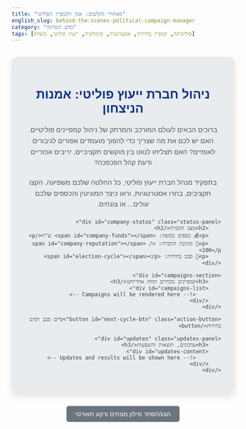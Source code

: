 ```yaml
---
title: "מאחורי הקלעים: אמן הקמפיין הפוליטי"
english_slug: behind-the-scenes-political-campaign-manager
category: "מדע המדינה"
tags: [פוליטיקה, קמפיין בחירות, אסטרטגיה, סימולציה, ייעוץ פוליטי, משחק]
---
```

<div id="app">
    <h1>ניהול חברת ייעוץ פוליטי: אמנות הניצחון</h1>
    <p class="intro-text">ברוכים הבאים לעולם המורכב והמרתק של ניהול קמפיינים פוליטיים. האם יש לכם את מה שצריך כדי להפוך מועמדים אפורים לגיבורים לאומיים? האם תצליחו לנווט בין מוקשים תקציביים, יריבים אכזריים ודעת קהל הפכפכה?</p>
    <p class="intro-text">בתפקיד מנהל חברת ייעוץ פוליטי, כל החלטה שלכם משפיעה. הקצו תקציבים, בחרו אסטרטגיות, וראו כיצד המוניטין והכספים שלכם עולים... או צונחים.</p>

    <div id="company-status" class="status-panel">
        <h2>מצב החברה</h2>
        <p>💰 כספים בקופה: <span id="company-funds"></span> ש"ח</p>
        <p>🌟 מוניטין החברה: <span id="company-reputation"></span> / 100</p>
        <p>📅 סבב בחירות: <span id="election-cycle"></span></p>
    </div>

    <div id="campaigns-section">
        <h3>קמפיינים נוכחיים תחת אחריותנו</h3>
        <div id="campaigns-list">
            <!-- Campaigns will be rendered here -->
        </div>
    </div>

    <button id="next-cycle-btn" class="action-button">סיים סבב וקדם בחירות</button>

    <div id="updates" class="updates-panel">
        <h3>עדכונים, תוצאות והשפעות</h3>
        <div id="updates-content">
            <!-- Updates and results will be shown here -->
        </div>
    </div>
</div>

<style>
    @import url('https://fonts.googleapis.com/css2?family=Heebo:wght@300;400;700&display=swap');

    :root {
        --primary-color: #0056b3;
        --secondary-color: #f0f0f0;
        --accent-color: #28a745;
        --warning-color: #ffc107;
        --danger-color: #dc3545;
        --background-color: #e9ecef;
        --card-background: #ffffff;
        --border-color: #dee2e6;
        --text-color: #343a40;
        --header-color: #00308f;
    }

    #app {
        font-family: 'Heebo', sans-serif;
        direction: rtl;
        text-align: right;
        max-width: 950px;
        margin: 30px auto;
        padding: 30px;
        border-radius: 12px;
        background-color: var(--background-color);
        box-shadow: 0 8px 16px rgba(0, 0, 0, 0.1);
        color: var(--text-color);
    }

    h1 {
        color: var(--header-color);
        text-align: center;
        margin-bottom: 20px;
        font-weight: 700;
    }

    h2, h3 {
        color: var(--primary-color);
        margin-top: 20px;
        margin-bottom: 15px;
        border-bottom: 2px solid var(--primary-color);
        padding-bottom: 5px;
    }

    .intro-text {
        text-align: center;
        margin-bottom: 20px;
        font-size: 1.1em;
        line-height: 1.6;
        color: #555;
    }

    .status-panel, .updates-panel {
        margin-bottom: 25px;
        padding: 20px;
        border: 1px solid var(--border-color);
        border-radius: 8px;
        background-color: var(--card-background);
        box-shadow: 0 4px 8px rgba(0, 0, 0, 0.05);
    }

     .status-panel p {
         font-size: 1.1em;
         margin-bottom: 10px;
         padding-right: 10px; /* Indent slightly */
     }

     .status-panel p span {
         font-weight: bold;
         color: var(--primary-color);
     }

    #campaigns-section h3 {
         border-bottom: none; /* Remove border for this section header */
         margin-bottom: 10px;
    }

    #campaigns-list {
         display: grid;
         grid-template-columns: repeat(auto-fit, minmax(300px, 1fr)); /* Responsive grid */
         gap: 20px;
    }


    .campaign {
        border: 1px solid var(--border-color);
        border-radius: 8px;
        padding: 20px;
        background-color: var(--secondary-color);
        display: flex;
        flex-direction: column;
        transition: transform 0.2s ease, box-shadow 0.2s ease;
        box-shadow: 0 2px 4px rgba(0,0,0,0.05);
    }

    .campaign:hover {
        transform: translateY(-5px);
        box-shadow: 0 6px 12px rgba(0,0,0,0.1);
    }

    .campaign h4 {
        margin-top: 0;
        margin-bottom: 15px;
        color: var(--primary-color);
        font-weight: 700;
        font-size: 1.3em;
        border-bottom: 1px dashed var(--border-color);
        padding-bottom: 10px;
    }

    .campaign-stats {
        margin-bottom: 15px;
        font-size: 0.95em;
    }

    .campaign-stats p {
        margin: 8px 0;
        line-height: 1.4;
    }

    .campaign-stats p span {
        font-weight: bold;
        color: var(--text-color);
    }

     /* Budget status indicator */
     .campaign-stats p.budget-status {
         font-weight: bold;
         color: var(--accent-color); /* Default: Green */
     }
     .campaign-stats p.budget-status.warning {
         color: var(--warning-color); /* Yellow */
     }
     .campaign-stats p.budget-status.danger {
         color: var(--danger-color); /* Red */
     }


    .allocation-controls {
        margin-top: 15px;
        padding-top: 15px;
        border-top: 1px dashed var(--border-color);
    }

    .allocation-controls div {
        margin-bottom: 12px;
        display: flex;
        align-items: center;
        justify-content: space-between;
    }

    .allocation-controls label {
        flex-grow: 1; /* Allows label to take available space */
        margin-left: 10px;
        font-weight: bold;
        color: #555;
    }

    .allocation-controls input[type="number"] {
        width: 100px; /* Fixed width for consistency */
        padding: 8px;
        border: 1px solid var(--border-color);
        border-radius: 5px;
        font-size: 1em;
        text-align: left; /* Align numbers to the left */
         -moz-appearance: textfield; /* Remove default number input arrows */
         appearance: textfield;
    }

     /* Hide arrows for number input */
     .allocation-controls input[type="number"]::-webkit-outer-spin-button,
     .allocation-controls input[type="number"]::-webkit-inner-spin-button {
         -webkit-appearance: none;
         margin: 0;
     }


    .allocation-controls input[type="number"]:focus {
        border-color: var(--primary-color);
        outline: none;
        box-shadow: 0 0 5px rgba(0, 123, 255, 0.2);
    }

    .action-button {
        display: block;
        width: 100%;
        padding: 12px;
        background-color: var(--primary-color);
        color: white;
        border: none;
        border-radius: 5px;
        font-size: 1.2em;
        cursor: pointer;
        margin-top: 30px;
        transition: background-color 0.3s ease, transform 0.1s ease;
        font-weight: 700;
    }

    .action-button:hover:not(:disabled) {
        background-color: #004080;
        transform: translateY(-2px);
    }

    .action-button:active:not(:disabled) {
         transform: translateY(0);
    }

    .action-button:disabled {
        background-color: #cccccc;
        cursor: not-allowed;
    }

    .updates-panel h3 {
        border-bottom: 1px solid var(--border-color);
        margin-bottom: 10px;
        padding-bottom: 8px;
    }

    #updates-content {
        max-height: 250px; /* Slightly increased height */
        overflow-y: auto;
        padding-right: 15px; /* Space for scrollbar */
        scrollbar-width: thin;
        scrollbar-color: var(--primary-color) var(--secondary-color);
    }

    #updates-content::-webkit-scrollbar {
        width: 8px;
    }

    #updates-content::-webkit-scrollbar-track {
        background: var(--secondary-color);
        border-radius: 10px;
    }

    #updates-content::-webkit-scrollbar-thumb {
        background-color: var(--primary-color);
        border-radius: 10px;
        border: 2px solid var(--secondary-color);
    }


    #updates-content p {
        margin-bottom: 10px;
        line-height: 1.5;
        font-size: 0.95em;
        color: var(--text-color);
        padding: 8px;
        border-bottom: 1px dashed var(--border-color);
    }

     #updates-content p:last-child {
         border-bottom: none;
         margin-bottom: 0;
     }

    /* Specific update message styles */
     #updates-content p strong {
         color: var(--primary-color);
     }
     #updates-content p .win {
         color: var(--accent-color);
         font-weight: bold;
     }
     #updates-content p .loss {
         color: var(--danger-color);
         font-weight: bold;
     }
     #updates-content p .warning {
         color: var(--warning-color);
         font-weight: bold;
     }
     #updates-content p .info {
         color: #007bff;
         font-weight: bold;
     }


    #toggle-explanation {
        display: block;
        margin: 20px auto;
        padding: 10px 20px;
        background-color: #6c757d;
        color: white;
        border: none;
        border-radius: 5px;
        font-size: 1em;
        cursor: pointer;
        transition: background-color 0.3s ease;
    }

    #toggle-explanation:hover {
        background-color: #5a6268;
    }

    #explanation {
        margin-top: 30px;
        padding: 25px;
        border: 1px solid var(--border-color);
        border-radius: 8px;
        background-color: var(--card-background);
        box-shadow: 0 4px 8px rgba(0, 0, 0, 0.05);
        line-height: 1.7;
    }

    #explanation h2 {
        margin-top: 0;
        border-bottom: 2px solid var(--primary-color);
        padding-bottom: 5px;
    }

    #explanation h3 {
        margin-top: 20px;
        margin-bottom: 10px;
        color: var(--primary-color);
        border-bottom: 1px dashed var(--border-color);
        padding-bottom: 3px;
    }

    #explanation p {
        margin-bottom: 15px;
    }

    #explanation ul {
        margin-bottom: 15px;
        padding-right: 20px;
    }

    #explanation li {
        margin-bottom: 8px;
    }

    @media (max-width: 768px) {
        #app {
            padding: 20px;
            margin: 20px auto;
        }

        .campaign {
             padding: 15px;
        }

        .campaign h4 {
             font-size: 1.2em;
        }

        .allocation-controls div {
             flex-direction: column;
             align-items: flex-start;
        }

        .allocation-controls label {
             width: auto;
             margin-left: 0;
             margin-bottom: 5px;
        }

         .allocation-controls input[type="number"] {
             width: 100%; /* Full width on small screens */
             text-align: right;
         }

        .action-button {
            font-size: 1.1em;
            padding: 10px;
        }
    }
</style>

<button id="toggle-explanation">הצג/הסתר מילון מונחים ורקע תאורטי</button>

<div id="explanation" style="display: none;">
    <h2>מאחורי הקלעים: המדע והאמנות של ניהול קמפיין</h2>
    <p>ניהול קמפיין פוליטי הוא תזמורת מורכבת הדורשת שילוב נדיר של אסטרטגיה חדה, הבנה פסיכולוגית של הבוחר, יעילות לוגיסטית וכישרון תקשורתי. חברות ייעוץ פוליטי הן המאסטרו מאחורי הקלעים, המנווטות את המועמדים בדרך אל קלפיות.</p>

    <h3>מה עושה יועץ פוליטי, באמת?</h3>
    <p>הרבה מעבר לכותרות. ייעוץ פוליטי עוסק בבניית נתיב מפורט לניצחון. זה מתחיל באבחון עמוק: הבנת הזירה הפוליטית, זיהוי חוזקות וחולשות של המועמד והיריבים, וניתוח מדוקדק של דעת הקהל. על בסיס זה בונים אסטרטגיה - מסרים, קהלי יעד, ואופן הפנייה אליהם. בהמשך, מתרגמים את האסטרטגיה לתוכנית פעולה תקציבית, לוגיסטית ותקשורתית.</p>

    <h3>שלבים מכריעים במרוץ</h3>
    <ul>
        <li><strong>מחקר ואסטרטגיה:</strong> שלב ה'מודיעין'. סקרים וקבוצות מיקוד חושפים את הלך הרוח הציבורי, מאפשרים בחינת מסרים ומיצוב המועמד. כאן מגבשים את הנרטיב ואת התוכנית הגדולה.</li>
        <li><strong>בניית מסרים:</strong> תמצית הרעיונות וההצעות של המועמד, מעוצבים באופן שידבר ללב ולראש של הבוחרים הרלוונטיים. חייבים להיות ברורים, עקביים ומבדלים.</li>
        <li><strong>גיוס משאבים ותקציב:</strong> כסף הוא דלק הקמפיין. גיוס תרומות וניהול תקציב חכם הם קריטיים. החלטה היכן להשקיע כל שקל (פרסום? שטח? דיגיטל?) יכולה לחרוץ גורלות.</li>
        <li><strong>ביצוע והפצה:</strong> הוצאת התוכנית לפועל – פרסום ממוקד, פעילות שטח אינטנסיבית (מדלת לדלת, כנסים), ניהול נוכחות ברשתות החברתיות, ויצירת אירועים שייצרו הד תקשורתי.</li>
        <li><strong>מעקב, ניתוח והתאמה:</strong> קמפיין הוא יצור חי ונושם. יש לעקוב אחר השפעת הפעולות (שוב, דרך סקרים ומדיה), לזהות משברים או הזדמנויות, ולהתאים את האסטרטגיה והטקטיקה בזמן אמת. גמישות ויכולת תגובה מהירה הן שם המשחק.</li>
    </ul>

    <h3>כלי השפעה מרכזיים (ואיך הם משפיעים בסימולציה)</h3>
    <ul>
        <li><strong>סקרים (Surveys):</strong> הכרחיים להבנת המצב ולקבלת החלטות מבוססות נתונים. אינם מניעים בוחרים ישירות, אך השקעה בהם משפרת את יעילות כל שאר הפעולות (בסימולציה: משפרים קלות את הסקר הסופי, ומקטינים את הסיכון ל'הפתעות' שליליות).</li>
        <li><strong>פרסום בטלוויזיה (TV Ads):</strong> מגיע לקהל רחב מאוד, אך יקר להחריד. יעיל לבניית מותג והעברת מסרים פשוטים לקהל הכללי (בסימולציה: השפעה חזקה על הסקר, עלות גבוהה).</li>
        <li><strong>פרסום דיגיטלי (Digital Ads):</strong> ממוקד ומדויק, מאפשר פנייה לקהלים ספציפיים ברשתות החברתיות ובאתרים. עלות נמוכה יחסית לטלוויזיה, יעיל לגיוס פעילים ושיח (בסימולציה: השפעה טובה מאוד על הסקר ביחס לעלות).</li>
        <li><strong>שלטי חוצות (Billboards):</strong> נוכחות פיזית קבועה במרחב הציבורי. טובים לחיזוק שם המועמד באזור גיאוגרפי ממוקד ולהעברת מסר ויזואלי פשוט (בסימולציה: השפעה בינונית על הסקר, עלות בינונית).</li>
        <li><strong>פעילות שטח (Field Work):</strong> המפגש הבלתי אמצעי עם הבוחרים - כנסים קטנים, דלת לדלת, שיחות טלפון מתומכים. בונה נאמנות אישית ומניע אנשים לצאת להצביע. דורש משאבים ארגוניים וכוח אדם (בסימולציה: השפעה מצוינת על הסקר, בעיקר כשהמוניטין גבוה, עלות בינונית).</li>
        <li><strong>ייעוץ אסטרטגי (Consulting):</strong> שכר הטרחה שלכם! (בסימולציה: תמיד יש לכם עלות תפעול בסיסית. הקצאת תקציב ל'ייעוץ' מייצגת השקעה ביכולות הכלליות של החברה, עם השפעה קטנה ועקבית על כל הקמפיינים).</li>
    </ul>

    <h3>תקציב: האכסניה של האסטרטגיה</h3>
    <p>התקציב הוא לב ליבו של כל קמפיין. לעולם אין מספיק כסף לכל מה שרוצים לעשות. תפקידכם הוא להחליט באילו סעיפים להשקיע ועל מה לוותר, בהתאם לאסטרטגיה ולנקודות החוזק והחולשה של הקמפיין. השקעה לא נכונה יכולה לכלות את המשאבים מבלי לייצר תנופה, או גרוע מכך – לגרום לחריגה שמסכנת את המועמד ואתכם.</p>

    <h3>השפעת המוניטין שלכם</h3>
    <p>כחברת ייעוץ, המוניטין שלכם הוא ההון העיקרי. ניצחונות בונים אותו, הפסדים שוחקים אותו, וחריגה תקציבית פוגעת בו. מוניטין גבוה מושך קמפיינים גדולים ורווחיים יותר, מקנה לכם יתרון קל במאבקי סקרים (אמינות נתפסת), ואף מגדיל את 'תקרת הזכוכית' הפוטנציאלית של המועמדים שלכם.</p>

    <h3>דילמות ומשברים</h3>
    <p>העבודה אינה רק מספרים וסקרים. לעיתים תצטרכו להתמודד עם דילמות קשות – האם לתקוף יריב? כיצד להגיב לשערורייה? האם להשקיע בקבוצת בוחרים קטנה אך חיונית או לכוון לקהל הרחב? הסימולציה הזו נועדה לתת טעימה מהאתגרים האסטרטגיים והתקציביים הללו.</p>

    <h3>המשחק</h3>
    <p>בכל 'סבב בחירות', תנהלו מספר קמפיינים במקביל. לכל קמפיין תקציב מוגדר ומצב ראשוני בסקרים מול יריב. תפקידכם להקצות את התקציב בין סעיפי הפעילות השונים (סקרים, טלוויזיה, דיגיטל וכו'). בסיום הסבב, המערכת תחשב את השפעת ההקצאות על מצב הסקרים של כל קמפיין, תוך התחשבות בהשפעות נוספות (כוח יריב, פוטנציאל מועמד, והמוניטין של חברת הייעוץ שלכם). קמפיינים שיעברו את רף הסקרים הנדרש יחשבו כניצחון, יניבו לכם כספים ומוניטין, וקמפיינים שיפסידו יעלו לכם כסף ויפגעו במוניטין. זכרו גם את עלויות התפעול השוטפות של החברה. המטרה: לשרוד, לשגשג, ולהפוך לחברת הייעוץ הפוליטי המובילה!</p>
</div>

<script>
    document.addEventListener('DOMContentLoaded', () => {
        // Simulation State
        let companyFunds = 150000; // Start with more initial funds
        let companyReputation = 60; // Start with a slightly higher base reputation
        let electionCycle = 1;
        let campaigns = [];
        let gameActive = true;

        // Simulation Parameters & Balancing
        const WINNING_POLL_THRESHOLD_MARGIN = 2; // Need to reach > Opponent + this margin to win
        const BASE_ALLOCATION_EFFECTS = { // Base points per 1000 allocated
            Surveys: 0.05, // Small direct poll effect, but crucial for accuracy/efficiency (handled in logic)
            TV_Ads: 0.2,
            Digital_Ads: 0.25, // Higher ROI than TV
            Billboards: 0.1,
            Field_Work: 0.3, // Strongest per-₪ effect, especially with high reputation
            Consulting: 0 // Cost is overhead, no direct allocation effect
        };
        const DIMINISHING_RETURNS_FACTOR = 0.000005; // How much the effect per ₪ decreases as allocation increases
        const REPUTATION_EFFECT_MULTIPLIER = 0.005; // How much reputation boosts poll effect (per 1000 allocated)
        const INITIAL_CAMPAIGN_BONUS_MULTIPLIER = 0.8; // Company gets back budget + percentage of budget as bonus for winning
        const REPUTATION_CHANGE_WIN_NATIONAL = 15;
        const REPUTATION_CHANGE_WIN_MUNICIPAL = 7;
        const REPUTATION_CHANGE_LOSE_NATIONAL = -10;
        const REPUTATION_CHANGE_LOSE_MUNICIPAL = -4;
        const REPUTATION_CHANGE_OVERBUDGET = -5; // Significant hit for mismanagement
        const BASE_COMPANY_OVERHEAD = 15000; // Increased overhead per cycle
        const MIN_POLL = 5; // Poll can't go below this
        const MAX_REPUTATION = 100;
        const MIN_REPUTATION_FOR_NEW_CAMPAIGNS = 20; // Stop getting new campaigns if reputation too low
        const GAME_OVER_FUNDS = -100000; // More forgiving bankruptcy limit

        // DOM Elements
        const companyFundsEl = document.getElementById('company-funds');
        const companyReputationEl = document.getElementById('company-reputation');
        const electionCycleEl = document.getElementById('election-cycle');
        const campaignsListEl = document.getElementById('campaigns-list');
        const nextCycleBtn = document.getElementById('next-cycle-btn');
        const updatesContentEl = document.getElementById('updates-content');
        const toggleExplanationBtn = document.getElementById('toggle-explanation');
        const explanationEl = document.getElementById('explanation');

        // Initial Setup
        function initializeGame() {
            campaigns = [
                { id: 1, name: "מועמד/ת עירוני/ת א'", level: "מוניציפלי", initialBudget: 40000, potential: 65, opponentStrength: 50, initialPoll: 45, currentPoll: 45, allocation: { Surveys: 0, TV_Ads: 0, Digital_Ads: 0, Billboards: 0, Field_Work: 0, Consulting: 0 } },
                { id: 2, name: "מפלגה ארצית ב'", level: "ארצי", initialBudget: 250000, potential: 55, opponentStrength: 58, initialPoll: 50, currentPoll: 50, allocation: { Surveys: 0, TV_Ads: 0, Digital_Ads: 0, Billboards: 0, Field_Work: 0, Consulting: 0 } },
                { id: 3, name: "מועמד/ת עירוני/ת ג'", level: "מוניציפלי", initialBudget: 50000, potential: 70, opponentStrength: 55, initialPoll: 52, currentPoll: 52, allocation: { Surveys: 0, TV_Ads: 0, Digital_Ads: 0, Billboards: 0, Field_Work: 0, Consulting: 0 } }
            ];
            updateUI();
            logUpdate("<span class='info'>✨ ברוכים הבאים לאמנות הניצחון! קיבלתם 3 קמפיינים ראשונים לניהול.</span>", 'info');
        }

        // Update UI
        function updateUI() {
            companyFundsEl.textContent = formatNumber(companyFunds);
            companyReputationEl.textContent = companyReputation;
            electionCycleEl.textContent = electionCycle;

            campaignsListEl.innerHTML = '';
            if (campaigns.length === 0 && gameActive) {
                 campaignsListEl.innerHTML = '<p>אין קמפיינים פעילים בסבב זה. לחצו על "קדם בחירות" לקבלת אתגרים חדשים.</p>';
            } else if (!gameActive) {
                 campaignsListEl.innerHTML = '<p>המשחק הסתיים.</p>';
            }

            campaigns.forEach(campaign => {
                const campaignDiv = document.createElement('div');
                campaignDiv.classList.add('campaign');
                campaignDiv.setAttribute('data-id', campaign.id); // Use data attribute for ID
                campaignDiv.innerHTML = `
                    <h4>${campaign.name} (${campaign.level})</h4>
                    <div class="campaign-stats">
                        <p>🎯 פוטנציאל מירבי: ${campaign.potential}%</p>
                        <p>🥊 כוח יריב נוכחי: ${campaign.opponentStrength}%</p>
                        <p>📊 מצב בסקרים: <span id="campaign-${campaign.id}-poll">${campaign.currentPoll.toFixed(1)}</span>%</p>
                        <p class="budget-status" id="campaign-${campaign.id}-budget-status">
                             <span id="campaign-${campaign.id}-budget-remaining">${formatNumber(campaign.initialBudget - getTotalAllocated(campaign))}</span> ש"ח נותרו מתוך ${formatNumber(campaign.initialBudget)} ש"ח
                        </p>

                    </div>
                    <div class="allocation-controls">
                        ${Object.keys(BASE_ALLOCATION_EFFECTS).map(key => `
                            <div class="allocation-item">
                                <label for="alloc-${campaign.id}-${key}">${key.replace('_', ' ')}:</label>
                                <input type="number" id="alloc-${campaign.id}-${key}" value="${campaign.allocation[key]}" min="0" step="1000" data-campaign-id="${campaign.id}" data-allocation-key="${key}">
                            </div>
                        `).join('')}
                    </div>
                `;
                campaignsListEl.appendChild(campaignDiv);
            });

            // Add event listeners to inputs after they are created
            campaignsListEl.querySelectorAll('.allocation-controls input[type="number"]').forEach(input => {
                input.addEventListener('input', handleAllocationInput);
            });
        }

        // Handle input changes for allocation
        function handleAllocationInput(event) {
            const campaignId = parseInt(event.target.dataset.campaignId);
            const key = event.target.dataset.allocationKey;
            const value = parseInt(event.target.value) || 0;

            const campaign = campaigns.find(c => c.id === campaignId);
            if (campaign) {
                campaign.allocation[key] = value;
                // Update budget display dynamically
                updateCampaignBudgetDisplay(campaign);
            }
        }

        // Update the budget status display for a specific campaign
        function updateCampaignBudgetDisplay(campaign) {
            const remainingEl = document.getElementById(`campaign-${campaign.id}-budget-remaining`);
            const statusEl = document.getElementById(`campaign-${campaign.id}-budget-status`);
            if (!remainingEl || !statusEl) return;

            const totalAllocated = getTotalAllocated(campaign);
            const remaining = campaign.initialBudget - totalAllocated;

            remainingEl.textContent = formatNumber(remaining);

            statusEl.classList.remove('success', 'warning', 'danger'); // Clear existing classes
            if (remaining < 0) {
                statusEl.classList.add('danger');
                statusEl.title = "חרגתם מהתקציב!";
            } else if (remaining < campaign.initialBudget * 0.1) { // Less than 10% left
                 statusEl.classList.add('warning');
                 statusEl.title = "התקציב כמעט נגמר!";
            } else {
                 statusEl.classList.add('success');
                 statusEl.title = "ניהול תקציב תקין";
            }
             statusEl.textContent = `${formatNumber(remaining)} ש"ח נותרו מתוך ${formatNumber(campaign.initialBudget)} ש"ח`; // Update full text
        }

        // Calculate total allocated for a campaign
        function getTotalAllocated(campaign) {
            return Object.values(campaign.allocation).reduce((sum, amount) => sum + amount, 0);
        }

        // Simulate Election Cycle
        nextCycleBtn.addEventListener('click', () => {
            if (!gameActive) return; // Prevent playing if game is over

            logUpdate(`--- מסכמים את סבב הבחירות ${electionCycle} ---`);

            let cycleUpdates = [];
            let campaignsResults = []; // Store results to process reputation/funds later
            let totalExpenses = BASE_COMPANY_OVERHEAD;

            campaigns.forEach(campaign => {
                let totalAllocated = getTotalAllocated(campaign);
                let pollChange = 0;
                let campaignOutcome = { id: campaign.id, name: campaign.name, level: campaign.level, didWin: false, finalPoll: campaign.currentPoll, opponentStrength: campaign.opponentStrength };

                // Check if budget was exceeded
                const overBudget = totalAllocated > campaign.initialBudget;
                if (overBudget) {
                     cycleUpdates.push({ message: `🔴 הקמפיין של <strong>${campaign.name}</strong> חרג מהתקציב (${formatNumber(totalAllocated)}/${formatNumber(campaign.initialBudget)}). הדבר פוגע במוניטין החברה ומפחית את יעילות הפעולות!`, type: 'danger' });
                     companyReputation = Math.max(0, companyReputation + REPUTATION_CHANGE_OVERBUDGET); // Apply significant reputation hit immediately
                }

                // Calculate poll changes from allocation (with diminishing returns and reputation boost)
                Object.keys(campaign.allocation).forEach(key => {
                    const amount = campaign.allocation[key];
                    if (amount > 0 && key !== 'Consulting') { // Consulting effect is constant overhead, not per campaign allocation
                         // Diminishing Returns: Effect per ₪ decreases as allocation increases
                         const baseEffect = BASE_ALLOCATION_EFFECTS[key] * (1 - DIMINISHING_RETURNS_FACTOR * amount);
                         // Reputation Boost: Higher reputation makes allocations more effective
                         const reputationBoost = REPUTATION_EFFECT_MULTIPLIER * companyReputation;
                         const effectiveMultiplier = Math.max(0, baseEffect + reputationBoost); // Ensure multiplier doesn't go below zero
                         pollChange += (amount / 1000) * effectiveMultiplier; // Effect is per 1000 ש"ח
                    }
                });

                 // Add a small base effect from company reputation even without specific campaign 'Consulting' allocation
                 pollChange += (companyReputation / 100) * 1; // Small constant poll boost based on overall reputation (e.g., 1% at max rep)


                // Apply poll change, capped by potential and min poll
                let finalPoll = campaign.initialPoll + pollChange;

                // Cap at Potential (plus a small buffer maybe influenced by rep?)
                 const effectivePotential = campaign.potential + (companyReputation / 20); // High reputation slightly increases potential reach
                 finalPoll = Math.min(finalPoll, effectivePotential);

                // Minimum Poll
                 finalPoll = Math.max(finalPoll, MIN_POLL);


                campaign.currentPoll = finalPoll; // Update for display in next cycle (if campaign continues)
                campaignOutcome.finalPoll = finalPoll;


                // Determine win/loss condition: Final poll must be above opponent strength PLUS a margin, potentially influenced by reputation (e.g., high rep overcomes small deficit?)
                const winThreshold = campaign.opponentStrength + WINNING_POLL_THRESHOLD_MARGIN - (companyReputation / 50); // High reputation slightly lowers required margin
                campaignOutcome.didWin = finalPoll > winThreshold;

                campaignsResults.push(campaignOutcome); // Store result before removing campaigns

                 // Subtract expenses from company funds immediately
                 companyFunds -= totalAllocated;


                 if(overBudget) {
                     // Additional fund penalty for severe overspending? Maybe not needed, reputation hit is significant.
                 }

            }); // End of campaigns loop

            // Process results, funds, and reputation AFTER all campaigns have been evaluated
            campaignsResults.forEach(result => {
                 if (result.didWin) {
                     const bonus = result.initialBudget * INITIAL_CAMPAIGN_BONUS_MULTIPLIER;
                     companyFunds += result.initialBudget + bonus; // Company gets back invested budget + bonus for winning
                     companyReputation = Math.min(MAX_REPUTATION, companyReputation + (result.level === 'ארצי' ? REPUTATION_CHANGE_WIN_NATIONAL : REPUTATION_CHANGE_WIN_MUNICIPAL));
                     cycleUpdates.push({ message: `<span class='win'>✅ ניצחון!</span> הקמפיין של <strong>${result.name}</strong> הצליח בבחירות! (סקר סופי: ${result.finalPoll.toFixed(1)}% מול יריב: ${result.opponentStrength}%) זכינו ב- ${formatNumber(bonus)} ש"ח בונוס.`, type: 'win' });
                 } else {
                     // Funds were already subtracted
                     companyReputation = Math.max(0, companyReputation + (result.level === 'ארצי' ? REPUTATION_CHANGE_LOSE_NATIONAL : REPUTATION_CHANGE_LOSE_MUNICIPAL));
                      // Add small text showing how close they were
                     const delta = (result.finalPoll - result.opponentStrength).toFixed(1);
                     cycleUpdates.push({ message: `<span class='loss'>❌ הפסד.</span> הקמפיין של <strong>${result.name}</strong> לא עמד ביעד. (סקר סופי: ${result.finalPoll.toFixed(1)}% מול יריב: ${result.opponentStrength}%, הפרש: ${delta}%)`, type: 'loss' });
                 }
            });

             // Subtract company overhead
             companyFunds -= BASE_COMPANY_OVERHEAD;
             logUpdate({ message: `🏢 הוצאות תפעול החברה בסבב: ${formatNumber(BASE_COMPANY_OVERHEAD)} ש"ח`, type: 'info' });
              logUpdate({ message: `💰 סך כל כספים נוכחיים בחברה: <strong style="color: ${companyFunds < 0 ? var(--danger-color) : var(--primary-color)};">${formatNumber(companyFunds)}</strong> ש"ח`, type: 'info' });
             logUpdate({ message: `🌟 מוניטין החברה התעדכן ל- <strong style="color: ${companyReputation <= 30 ? var(--danger-color) : companyReputation <= 60 ? var(--warning-color) : var(--accent-color)};">${companyReputation}</strong>`, type: 'info' });


            // Filter out completed campaigns (all campaigns end after one cycle in this simplified model)
            campaigns = []; // All campaigns are replaced in the next cycle

            // Add new campaigns for the next cycle based on company reputation
            electionCycle++;
            addNewCampaigns();

            // Log updates after campaigns are processed
             cycleUpdates.forEach(update => logUpdate(update.message, update.type));

            logUpdate(`--- מתחיל סבב בחירות ${electionCycle} ---`);


            updateUI();

            // Check for game over condition
             checkGameOver();


        });

        // Function to add new campaigns
        function addNewCampaigns() {
             if (companyReputation < MIN_REPUTATION_FOR_NEW_CAMPAIGNS && electionCycle > 1) {
                 logUpdate("<span class='warning'>⚠️ מוניטין החברה נמוך מדי! קמפיינים חדשים הפסיקו להגיע.</span>", 'warning');
                 return; // Stop adding campaigns if reputation is too low
             }

             const baseCampaignsToAdd = Math.floor(companyReputation / 15); // More reputation -> more campaigns
             const numCampaignsToAdd = Math.max(2, baseCampaignsToAdd); // Always add at least 2 if reputation allows

             for(let i = 0; i < numCampaignsToAdd; i++) {
                 const id = Date.now() + i + electionCycle * 1000; // More robust unique ID
                 const isNational = Math.random() < (companyReputation / 120); // More reputation -> higher chance of national campaigns
                 const level = isNational ? "ארצי" : "מוניציפלי";
                 const baseBudget = isNational ? 150000 + Math.random() * 300000 : 20000 + Math.random() * 60000;
                 const budget = Math.max(15000, baseBudget * (1 + (companyReputation - 50) / 150)); // Budget scales with reputation
                 const potential = 45 + Math.random() * 35; // Potential 45-80
                 const opponentStrength = Math.random() * 50 + 40; // Opponent 40-90
                 // Initial poll closer to opponent, lower than potential, influenced by reputation
                 const initialPoll = Math.max(MIN_POLL, Math.min(potential - 8, opponentStrength - 5 + Math.random() * 15 + (companyReputation / 100) * 2)); // Initial poll slightly boosted by reputation
                 const name = `${level === "ארצי" ? "מפלגה ארצית " + String.fromCharCode(65 + campaigns.length + i) : "מועמד/ת עירוני/ת " + (campaigns.length + i + 1)}`;


                 campaigns.push({
                     id: id,
                     name: name,
                     level: level,
                     initialBudget: Math.round(budget),
                     potential: Math.round(potential),
                     opponentStrength: Math.round(opponentStrength),
                     initialPoll: Math.round(initialPoll),
                     currentPoll: Math.round(initialPoll), // currentPoll starts as initialPoll
                     allocation: { Surveys: 0, TV_Ads: 0, Digital_Ads: 0, Billboards: 0, Field_Work: 0, Consulting: 0 } // Reset allocation for new campaigns
                 });
                 logUpdate({ message: `✨ קמפיין חדש הצטרף! <strong>${name}</strong> (${level}) עם תקציב של ${formatNumber(Math.round(budget))} ש"ח. מצב ראשוני בסקרים: ${Math.round(initialPoll)}%.`, type: 'info' });
             }
        }

         // Check for game over conditions
        function checkGameOver() {
             if (companyFunds < GAME_OVER_FUNDS) {
                 logUpdate("<span class='danger'>💥 פשיטת רגל! כספי החברה צנחו מתחת לרף הקריטי. המשחק הסתיים!</span>", 'danger');
                 endGame("החברה פשטה רגל!");
             } else if (companyReputation <= MIN_REPUTATION_FOR_NEW_CAMPAIGNS && electionCycle > 3 && campaigns.length === 0) { // Game over if no new campaigns come for a while and rep is low
                  logUpdate("<span class='danger'>📉 מוניטין החברה נמוך מדי ולא מגיעים קמפיינים חדשים. אין עבודה. המשחק הסתיים!</span>", 'danger');
                 endGame("מוניטין החברה נמוך מדי ואין קמפיינים חדשים.");
             } else if (electionCycle > 15) { // Add a potential win condition based on cycles or achievements?
                 logUpdate("<span class='info'>🏆 ברכות! שרדתם וצמחתם במשך 15 סבבי בחירות. אתם אשפי קמפיינים פוליטיים!</span>", 'info');
                 endGame("ניצחון! הגעתם ל-15 סבבים בהצלחה.");
             }
        }

        // End the game
        function endGame(message) {
            gameActive = false;
            nextCycleBtn.disabled = true;
            nextCycleBtn.textContent = "המשחק הסתיים";
            alert(`המשחק הסתיים! ${message}`);
        }


        // Log updates to the updates panel with basic styling
        function logUpdate(message, type = 'default') {
            const p = document.createElement('p');
            p.innerHTML = message; // Use innerHTML to allow span/strong tags
            if (type) {
                 p.classList.add(type);
            }
            updatesContentEl.prepend(p); // Add to the top
             // Optional: Limit number of messages
             while(updatesContentEl.children.length > 100) { // Keep more history
                 updatesContentEl.removeChild(updatesContentEl.lastChild);
             }
             // Scroll to top to see latest message (optional, prepend makes it visible anyway)
             // updatesContentEl.scrollTop = 0;
        }

        // Format number with commas
        function formatNumber(num) {
            return Math.round(num).toLocaleString();
        }

        // Toggle explanation visibility
        toggleExplanationBtn.addEventListener('click', () => {
            const isHidden = explanationEl.style.display === 'none';
            explanationEl.style.display = isHidden ? 'block' : 'none';
            toggleExplanationBtn.textContent = isHidden ? 'הסתר מילון מונחים ורקע תאורטי' : 'הצג/הסתר מילון מונחים ורקע תאורטי';
             // Optional: scroll to the explanation if showing it
             if (!isHidden) {
                explanationEl.scrollIntoView({ behavior: 'smooth' });
             }
        });


        // Start the game
        initializeGame();
    });
</script>